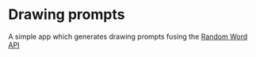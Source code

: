 # Drawing prompts

A simple app which generates drawing prompts fusing the [Random Word API](random-word-api.herokuapp.com/home)

